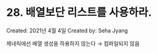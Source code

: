 # 28. 배열보단 리스트를 사용하라.

Created: 2021년 4월 4일
Created by: Seha Jyang

제네릭에선 배열 생성을 하용하지 않는다 → 컴파일되지 않음